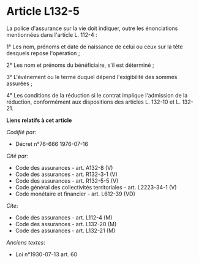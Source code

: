 # Article L132-5

La police d'assurance sur la vie doit indiquer, outre les énonciations mentionnées dans l'article L. 112-4 :

1° Les nom, prénoms et date de naissance de celui ou ceux sur la tête desquels repose l'opération ;

2° Les nom et prénoms du bénéficiaire, s'il est déterminé ;

3° L'événement ou le terme duquel dépend l'exigibilité des sommes assurées ;

4° Les conditions de la réduction si le contrat implique l'admission de la réduction, conformément aux dispositions des
articles L. 132-10 et L. 132-21.

**Liens relatifs à cet article**

_Codifié par_:

  - Décret n°76-666 1976-07-16

_Cité par_:

  - Code des assurances - art. A132-8 (V)
  - Code des assurances - art. R132-3-1 (V)
  - Code des assurances - art. R132-5-5 (V)
  - Code général des collectivités territoriales - art. L2223-34-1 (V)
  - Code monétaire et financier - art. L612-39 (VD)

_Cite_:

  - Code des assurances - art. L112-4 (M)
  - Code des assurances - art. L132-20 (M)
  - Code des assurances - art. L132-21 (M)

_Anciens textes_:

  - Loi n°1930-07-13 art. 60

